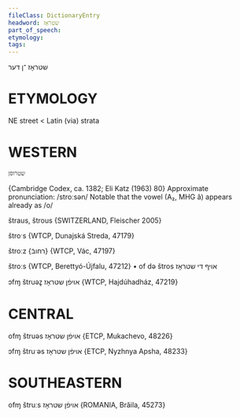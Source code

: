 ```yaml
---
fileClass: DictionaryEntry
headword: שטראָז
part_of_speech: 
etymology: 
tags: 
---
```

שטראָז
־ן
דער

ETYMOLOGY
===========
NE street < Latin (via) strata

WESTERN
========

    שטרוסן
{Cambridge Codex, ca. 1382; Eli Katz (1963) 80}
Approximate pronunciation: /stroːsən/
Notable that the vowel (A₂, MHG â) appears already as /o/

štraus, štrous {SWITZERLAND, Fleischer 2005}

štroˑs {WTCP, Dunajská Streda, 47179}

štroːz {רחובֿ} {WTCP, Vác, 47197}

štroːs {WTCP, Berettyó-Újfalu, 47212}
	•	of də štros אויף די שטראָז

ɔfɱ štruəz̥ אויפֿן שטראָז {WTCP, Hajdúhadház, 47219}

CENTRAL
========

ofɱ štruəs אויפֿן שטראָז {ETCP, Mukachevo, 48226}

ɔfɱ štruˑəs אויפֿן שטראָז {ETCP, Nyzhnya Apsha, 48233}

SOUTHEASTERN
==============

ofɱ štruːs אויפֿן שטראָז {ROMANIA, Brăila, 45273}